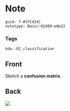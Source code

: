 # Note
```
guid: f-#lFCd}d|
notetype: Basic-02d89-e0e22
```

### Tags
```
bda::02_classification
```

## Front
Sketch a <b>confusion matrix</b>.

## Back
<img src="paste-a0aeebdbe521ea11ae1e29c02a7a70ec674cd01a.jpg">
